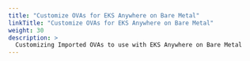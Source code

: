 ```yaml
---
title: "Customize OVAs for EKS Anywhere on Bare Metal"
linkTitle: "Customize OVAs for EKS Anywhere on Bare Metal"
weight: 30
description: >
  Customizing Imported OVAs to use with EKS Anywhere on Bare Metal
---
```


